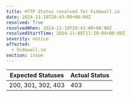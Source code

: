 ```yaml
---
title: HTTP Status resolved for hidewall.io
date: 2024-11-10T20:43:00+00:00Z
resolved: True
resolvedWhen: 2024-11-10T20:43:00+00:00Z
resolvedStartTime: 2024-11-08T11:28:04+00:00Z
severity: notice
affected:
  - hidewall.io
section: issue
---
```


| Expected Statuses | Actual Status  |
|-------------------|----------------|
| 200, 301, 302, 403 | 403 |

